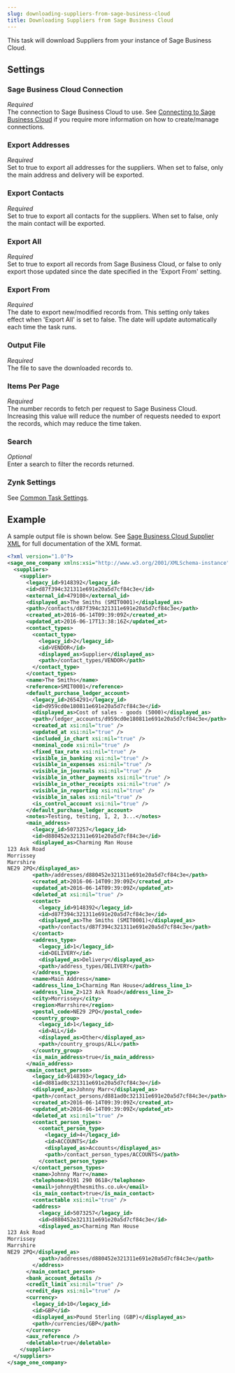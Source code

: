 ```yaml
---
slug: downloading-suppliers-from-sage-business-cloud
title: Downloading Suppliers from Sage Business Cloud
---
```

This task will download Suppliers from your instance of Sage Business Cloud.

## Settings
### Sage Business Cloud Connection
_Required_  
The connection to Sage Business Cloud to use. See [Connecting to Sage Business Cloud](connecting-to-sage-business-cloud) if you require more information on how to create/manage connections.

### Export Addresses
_Required_  
Set to true to export all addresses for the suppliers. When set to false, only the main address and delivery will be exported. 

### Export Contacts
_Required_  
Set to true to export all contacts for the suppliers. When set to false, only the main contact will be exported. 

### Export All
_Required_  
Set to true to export all records from Sage Business Cloud, or false to only export those updated since the date specified in the 'Export From' setting.

### Export From
_Required_  
The date to export new/modified records from. This setting only takes effect when 'Export All' is set to false. The date will update automatically each time the task runs.

### Output File
_Required_  
The file to save the downloaded records to.

### Items Per Page
_Required_  
The number records to fetch per request to Sage Business Cloud. Increasing this value will reduce the number of requests needed to export the records, which may reduce the time taken.

### Search
_Optional_  
Enter a search to filter the records returned.

### Zynk Settings
See [Common Task Settings](common-task-settings).

## Example
A sample output file is shown below. See [Sage Business Cloud Supplier XML](sage-one-supplier-xml) for full documentation of the XML format.
```xml
<?xml version="1.0"?>
<sage_one_company xmlns:xsi="http://www.w3.org/2001/XMLSchema-instance" xmlns:xsd="http://www.w3.org/2001/XMLSchema">
  <suppliers>
    <supplier>
      <legacy_id>9148392</legacy_id>
      <id>d87f394c321311e691e20a5d7cf84c3e</id>
      <external_id>479108</external_id>
      <displayed_as>The Smiths (SMIT0001)</displayed_as>
      <path>/contacts/d87f394c321311e691e20a5d7cf84c3e</path>
      <created_at>2016-06-14T09:39:09Z</created_at>
      <updated_at>2016-06-17T13:38:16Z</updated_at>
      <contact_types>
        <contact_type>
          <legacy_id>2</legacy_id>
          <id>VENDOR</id>
          <displayed_as>Supplier</displayed_as>
          <path>/contact_types/VENDOR</path>
        </contact_type>
      </contact_types>
      <name>The Smiths</name>
      <reference>SMIT0001</reference>
      <default_purchase_ledger_account>
        <legacy_id>2654291</legacy_id>
        <id>d959cd0e180811e691e20a5d7cf84c3e</id>
        <displayed_as>Cost of sales - goods (5000)</displayed_as>
        <path>/ledger_accounts/d959cd0e180811e691e20a5d7cf84c3e</path>
        <created_at xsi:nil="true" />
        <updated_at xsi:nil="true" />
        <included_in_chart xsi:nil="true" />
        <nominal_code xsi:nil="true" />
        <fixed_tax_rate xsi:nil="true" />
        <visible_in_banking xsi:nil="true" />
        <visible_in_expenses xsi:nil="true" />
        <visible_in_journals xsi:nil="true" />
        <visible_in_other_payments xsi:nil="true" />
        <visible_in_other_receipts xsi:nil="true" />
        <visible_in_reporting xsi:nil="true" />
        <visible_in_sales xsi:nil="true" />
        <is_control_account xsi:nil="true" />
      </default_purchase_ledger_account>
      <notes>Testing, testing, 1, 2, 3...</notes>
      <main_address>
        <legacy_id>5073257</legacy_id>
        <id>d880452e321311e691e20a5d7cf84c3e</id>
        <displayed_as>Charming Man House
123 Ask Road
Morrissey
Marrshire
NE29 2PQ</displayed_as>
        <path>/addresses/d880452e321311e691e20a5d7cf84c3e</path>
        <created_at>2016-06-14T09:39:09Z</created_at>
        <updated_at>2016-06-14T09:39:09Z</updated_at>
        <deleted_at xsi:nil="true" />
        <contact>
          <legacy_id>9148392</legacy_id>
          <id>d87f394c321311e691e20a5d7cf84c3e</id>
          <displayed_as>The Smiths (SMIT0001)</displayed_as>
          <path>/contacts/d87f394c321311e691e20a5d7cf84c3e</path>
        </contact>
        <address_type>
          <legacy_id>1</legacy_id>
          <id>DELIVERY</id>
          <displayed_as>Delivery</displayed_as>
          <path>/address_types/DELIVERY</path>
        </address_type>
        <name>Main Address</name>
        <address_line_1>Charming Man House</address_line_1>
        <address_line_2>123 Ask Road</address_line_2>
        <city>Morrissey</city>
        <region>Marrshire</region>
        <postal_code>NE29 2PQ</postal_code>
        <country_group>
          <legacy_id>1</legacy_id>
          <id>ALL</id>
          <displayed_as>Other</displayed_as>
          <path>/country_groups/ALL</path>
        </country_group>
        <is_main_address>true</is_main_address>
      </main_address>
      <main_contact_person>
        <legacy_id>9148393</legacy_id>
        <id>d881ad0c321311e691e20a5d7cf84c3e</id>
        <displayed_as>Johnny Marr</displayed_as>
        <path>/contact_persons/d881ad0c321311e691e20a5d7cf84c3e</path>
        <created_at>2016-06-14T09:39:09Z</created_at>
        <updated_at>2016-06-14T09:39:09Z</updated_at>
        <deleted_at xsi:nil="true" />
        <contact_person_types>
          <contact_person_type>
            <legacy_id>4</legacy_id>
            <id>ACCOUNTS</id>
            <displayed_as>Accounts</displayed_as>
            <path>/contact_person_types/ACCOUNTS</path>
          </contact_person_type>
        </contact_person_types>
        <name>Johnny Marr</name>
        <telephone>0191 290 0618</telephone>
        <email>johnny@thesmiths.co.uk</email>
        <is_main_contact>true</is_main_contact>
        <contactable xsi:nil="true" />
        <address>
          <legacy_id>5073257</legacy_id>
          <id>d880452e321311e691e20a5d7cf84c3e</id>
          <displayed_as>Charming Man House
123 Ask Road
Morrissey
Marrshire
NE29 2PQ</displayed_as>
          <path>/addresses/d880452e321311e691e20a5d7cf84c3e</path>
        </address>
      </main_contact_person>
      <bank_account_details />
      <credit_limit xsi:nil="true" />
      <credit_days xsi:nil="true" />
      <currency>
        <legacy_id>10</legacy_id>
        <id>GBP</id>
        <displayed_as>Pound Sterling (GBP)</displayed_as>
        <path>/currencies/GBP</path>
      </currency>
      <aux_reference />
      <deletable>true</deletable>
    </supplier>
  </suppliers>
</sage_one_company>
```